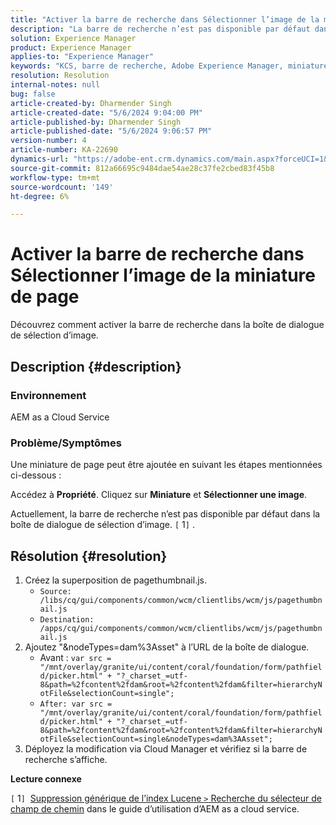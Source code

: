 ```yaml
---
title: "Activer la barre de recherche dans Sélectionner l’image de la miniature de page"
description: "La barre de recherche n’est pas disponible par défaut dans la boîte de dialogue de sélection d’image."
solution: Experience Manager
product: Experience Manager
applies-to: "Experience Manager"
keywords: "KCS, barre de recherche, Adobe Experience Manager, miniature de page, index générique Lucene"
resolution: Resolution
internal-notes: null
bug: false
article-created-by: Dharmender Singh
article-created-date: "5/6/2024 9:04:00 PM"
article-published-by: Dharmender Singh
article-published-date: "5/6/2024 9:06:57 PM"
version-number: 4
article-number: KA-22690
dynamics-url: "https://adobe-ent.crm.dynamics.com/main.aspx?forceUCI=1&pagetype=entityrecord&etn=knowledgearticle&id=07b64f26-ec0b-ef11-9f8a-6045bd006b25"
source-git-commit: 812a66695c9484dae54ae28c37fe2cbed83f45b8
workflow-type: tm+mt
source-wordcount: '149'
ht-degree: 6%

---
```


# Activer la barre de recherche dans Sélectionner l’image de la miniature de page


Découvrez comment activer la barre de recherche dans la boîte de dialogue de sélection d’image.

## Description {#description}


### Environnement

AEM as a Cloud Service

### Problème/Symptômes

Une miniature de page peut être ajoutée en suivant les étapes mentionnées ci-dessous :

Accédez à <b>Propriété</b>. Cliquez sur <b>Miniature</b> et <b>Sélectionner une image</b>.

Actuellement, la barre de recherche n’est pas disponible par défaut dans la boîte de dialogue de sélection d’image. `[` 1`]` .






## Résolution {#resolution}


1. Créez la superposition de pagethumbnail.js.
   - `Source: /libs/cq/gui/components/common/wcm/clientlibs/wcm/js/pagethumbnail.js`
   - `Destination: /apps/cq/gui/components/common/wcm/clientlibs/wcm/js/pagethumbnail.js`
2. Ajoutez &quot;&amp;nodeTypes=dam%3Asset&quot; à l’URL de la boîte de dialogue.
   - Avant : `var src = "/mnt/overlay/granite/ui/content/coral/foundation/form/pathfield/picker.html" + "?_charset_=utf-8&path=%2fcontent%2fdam&root=%2fcontent%2fdam&filter=hierarchyNotFile&selectionCount=single";`
   - `After: var src = "/mnt/overlay/granite/ui/content/coral/foundation/form/pathfield/picker.html" + "?_charset_=utf-8&path=%2fcontent%2fdam&root=%2fcontent%2fdam&filter=hierarchyNotFile&selectionCount=single&nodeTypes=dam%3AAsset";`
3. Déployez la modification via Cloud Manager et vérifiez si la barre de recherche s’affiche.




<b>Lecture connexe</b>

`[` 1`]`  [Suppression générique de l’index Lucene `>`  Recherche du sélecteur de champ de chemin](https://experienceleague.adobe.com/docs/experience-manager-cloud-service/content/operations/removal-generic-lucene-index.html?lang=en#author-instance) dans le guide d’utilisation d’AEM as a cloud service.
